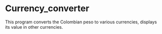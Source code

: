 # Currency_converter
This program converts the Colombian peso to various currencies, displays its value in other currencies.
